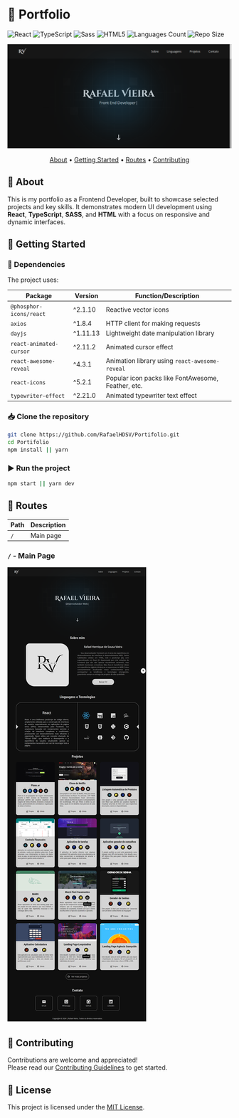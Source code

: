 # 📁 Portfolio

![React](https://img.shields.io/badge/React-005CFE?style=for-the-badge&logo=react)
![TypeScript](https://img.shields.io/badge/TypeScript-007ACC?style=for-the-badge&logo=typescript&logoColor=white)
![Sass](https://img.shields.io/badge/Sass-CC6699?style=for-the-badge&logo=sass&logoColor=white)
![HTML5](https://img.shields.io/badge/HTML5-E34F26?style=for-the-badge&logo=html5&logoColor=white)
![Languages Count](https://img.shields.io/github/languages/count/RafaelHDSV/Portifolio?style=for-the-badge)
![Repo Size](https://img.shields.io/github/repo-size/RafaelHDSV/Portifolio?style=for-the-badge)

<p align="center">
  <img src="./public/main.png" alt="Portfolio preview"/>
</p>

<p align="center">
  <a href="#about">About</a> • 
  <a href="#getting-started">Getting Started</a> • 
  <a href="#routes">Routes</a> • 
  <a href="#contributing">Contributing</a>
</p>

## 📌 About

This is my portfolio as a Frontend Developer, built to showcase selected projects and key skills. It demonstrates modern UI development using **React**, **TypeScript**, **SASS**, and **HTML** with a focus on responsive and dynamic interfaces.

## 🚀 Getting Started

### 🧩 Dependencies

The project uses:

| Package                 | Version  | Function/Description                               |
| ----------------------- | -------- | -------------------------------------------------- |
| `@phosphor-icons/react` | ^2.1.10  | Reactive vector icons                              |
| `axios`                 | ^1.8.4   | HTTP client for making requests                    |
| `dayjs`                 | ^1.11.13 | Lightweight date manipulation library              |
| `react-animated-cursor` | ^2.11.2  | Animated cursor effect                             |
| `react-awesome-reveal`  | ^4.3.1   | Animation library using `react-awesome-reveal`     |
| `react-icons`           | ^5.2.1   | Popular icon packs like FontAwesome, Feather, etc. |
| `typewriter-effect`     | ^2.21.0  | Animated typewriter text effect                    |

### 📥 Clone the repository

```bash
git clone https://github.com/RafaelHDSV/Portifolio.git
cd Portifolio
npm install || yarn
```

### ▶ Run the project

```bash
npm start || yarn dev
```

## 📍 Routes

| Path | Description |
| ---- | ----------- |
| `/`  | Main page   |

### `/` - Main Page

<p>
  <img src="./public/root.png" alt="Main route preview"/>
</p>

## 🤝 Contributing

Contributions are welcome and appreciated!  
Please read our [Contributing Guidelines](./CONTRIBUTING.md) to get started.

## 📝 License

This project is licensed under the [MIT License](LICENSE).
